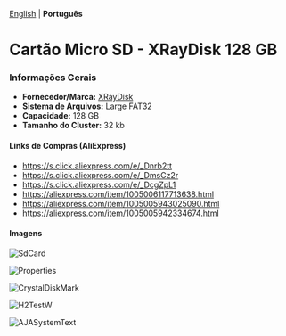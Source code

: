 [English](README.md) | **Português**

# Cartão Micro SD - XRayDisk 128 GB

### Informações Gerais

- <b>Fornecedor/Marca:</b> [XRayDisk](https://s.click.aliexpress.com/e/_Dcz0PBZ)
- <b>Sistema de Arquivos:</b> Large FAT32
- <b>Capacidade:</b> 128 GB
- <b>Tamanho do Cluster:</b> 32 kb

#### Links de Compras (AliExpress)

- https://s.click.aliexpress.com/e/_Dnrb2tt
- https://s.click.aliexpress.com/e/_DmsCz2r
- https://s.click.aliexpress.com/e/_DcgZpL1
- https://aliexpress.com/item/1005006117713638.html
- https://aliexpress.com/item/1005005943025090.html
- https://aliexpress.com/item/1005005942334674.html

#### Imagens

![SdCard](../Images/SdCard.png)

![Properties](../Images/Properties.png)

![CrystalDiskMark](../Images/CrystalDiskMark.png)

![H2TestW](../Images/H2TestW.png)

![AJASystemText](../Images/AJASystemText.png)
